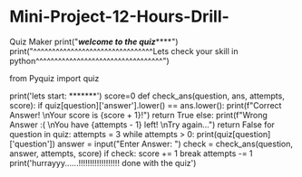 # Mini-Project-12-Hours-Drill-
Quiz Maker 
print("*************************************welcome to the quiz*****************************************")
print("^^^^^^^^^^^^^^^^^^^^^^^^^^^^^^^^Lets check your skill in python^^^^^^^^^^^^^^^^^^^^^^^^^^^^^^^^^^")

from Pyquiz import quiz  

print('lets start:  *******')
score=0
def check_ans(question, ans, attempts, score):
    if quiz[question]['answer'].lower() == ans.lower():
        print(f"Correct Answer! \nYour score is {score + 1}!")
        return True
    else:
        print(f"Wrong Answer :( \nYou have {attempts - 1} left! \nTry again...")
        return False
for question in quiz:
    attempts = 3
    while attempts > 0: 
            print(quiz[question]['question']) 
            answer = input("Enter Answer: ")
            check = check_ans(question, answer, attempts, score)
            if check:
                score += 1
                break
            attempts -= 1
print('hurrayyy......!!!!!!!!!!!!!!!!!! done with the quiz')
